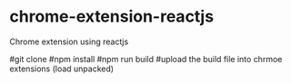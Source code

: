 # chrome-extension-reactjs
Chrome extension using reactjs

#git clone
#npm install
#npm run build
#upload the build file into chrmoe extensions (load unpacked)
